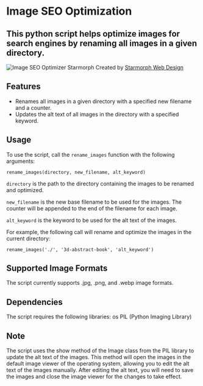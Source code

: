 # Image SEO Optimization
## This python script helps optimize images for search engines by renaming all images in a given directory.

![Image SEO Optimizer Starmorph](https://i.imgur.com/px4LHGI.png)
Created by [Starmorph Web Design](https://starmorph.com)

## Features

- Renames all images in a given directory with a specified new filename and a counter.
- Updates the alt text of all images in the directory with a specified keyword.

## Usage

To use the script, call the `rename_images` function with the following arguments:

```
rename_images(directory, new_filename, alt_keyword)
```
`directory` is the path to the directory containing the images to be renamed and optimized.

`new_filename` is the new base filename to be used for the images. The counter will be appended to the end of the filename for each image.

`alt_keyword` is the keyword to be used for the alt text of the images.

For example, the following call will rename and optimize the images in the current directory:

```
rename_images('./', '3d-abstract-book', 'alt_keyword')
```

## Supported Image Formats
The script currently supports .jpg, .png, and .webp image formats.

## Dependencies
The script requires the following libraries:
os
PIL (Python Imaging Library)

## Note
The script uses the show method of the Image class from the PIL library to update the alt text of the images. This method will open the images in the default image viewer of the operating system, allowing you to edit the alt text of the images manually. After editing the alt text, you will need to save the images and close the image viewer for the changes to take effect.
